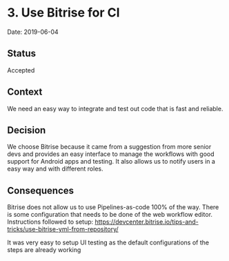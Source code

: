 # 3. Use Bitrise for CI

Date: 2019-06-04

## Status

Accepted

## Context

We need an easy way to integrate and test out code that is fast and reliable.

## Decision

We choose Bitrise because it came from a suggestion from more senior devs and provides an easy interface to manage the workflows with good support for Android apps and testing.
It also allows us to notify users in a easy way and with different roles. 

## Consequences

Bitrise does not allow us to use Pipelines-as-code 100% of the way. There is some configuration that needs to be done of the web workflow editor.
Instructions followed to setup: https://devcenter.bitrise.io/tips-and-tricks/use-bitrise-yml-from-repository/

It was very easy to setup UI testing as the default configurations of the steps are already working 

